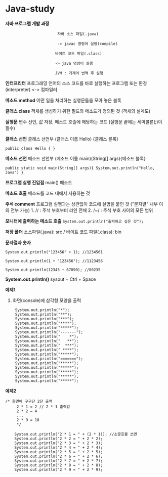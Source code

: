# Java-study

**자바 프로그램 개발 과정**

                           자바 소스 파일(.java)

                           -> javac 명령어 실행(compile)
                          
                          바이트 코드 파일(.class)
                          
                          -> java 명령어 실행
                          
                          JVM : 기계어 번역 후 실행

**인터프리터** 프로그래밍 언어의 소스 코드를 바로 실행하는 프로그램 또는 환경 (interpreter) <-> 컴파일러

**메소드 method** 어떤 일을 처리하는 실행문들을 모아 놓은 블록

**클래스 class** 객체를 생성하기 위한 필드와 메소드가 정의된 것 (객체의 설계도)

**실행문** 변수 선언, 값 저장, 메소드 호출에 해당하는 코드 (실행문 끝에는 세미콜론(;)이 필수)

**클래스 선언** 클래스 선언부 (클래스 이름 Hello) {클래스 블록}

`public class Hello {
    }`
    
**메소드 선언** 메소드 선언부 (메소드 이름 main)(String[] args){메소드 블록}

`public static void main(String[] args){
  System.out.println("Hello, Java")
  }`

**프로그램 실행 진입점** main() 메소드 

**메소드 호출** 메소드를 코드 내에서 사용하는 것

**주석 comment** 프로그램 실행과는 상관없이 코드에 설명을 붙인 것 ("문자열" 내부 이외 전부 가능)
                 1. // : 주석 부호부터 라인 전체
                 2. /*~*/ : 주석 부호 사이의 모든 범위
                 
**모니터에 출력하는 메소드 호출**  `System.out.println("출력하고 싶은 것");`

**저장 폴더** 소스파일(.java): src / 바이트 코드 파일(.class): bin

**문자열과 숫자**

`System.out.println("123456" + 1); //1234561`

`System.out.println(1 + "123456"); //1123456`

`System.out.println(12345 + 67890); //80235` 

**System.out.println()** sysout + Ctrl + Space

**예제1** 

1. 화면(console)에 삼각형 모양을 출력

		
		System.out.println("*");
		System.out.println("**");
		System.out.println("***");
		System.out.println("****");
		System.out.println("*****");
		System.out.println("-------");
		System.out.println("    *");
		System.out.println("   **");
		System.out.println("  ***");
		System.out.println(" ****");
		System.out.println("*****");
		System.out.println("=======");
		System.out.println("*****");
		System.out.println("*****");
		System.out.println("*****");
		System.out.println("*****");
		System.out.println("*****");
		
**예제2**
		
	/* 화면에 구구단 2단 출력
		 2 * 1 = 2 // 2 * 1 출력값
		 2 * 2 = 4
		 ...
		 2 * 9 = 18
		 */
		
		System.out.println("2 * 1 = " + (2 * 1)); //소괄호를 쓰면 
		System.out.println("2 * 2 = " + 2 * 2);
		System.out.println("2 * 3 = " + 2 * 3);
		System.out.println("2 * 4 = " + 2 * 4);
		System.out.println("2 * 5 = " + 2 * 5);
		System.out.println("2 * 6 = " + 2 * 6);
		System.out.println("2 * 7 = " + 2 * 7);
		System.out.println("2 * 8 = " + 2 * 8);
		System.out.println("2 * 9 = " + 2 * 9);
		

